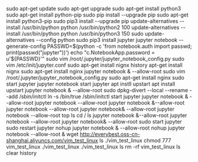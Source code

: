 sudo apt-get update
sudo apt-get upgrade
sudo apt-get install python3
sudo apt-get install python-pip
sudo pip install --upgrade pip
sudo apt-get install python3-pip
sudo pip3 install --upgrade pip
update-alternatives --install /usr/bin/python python /usr/bin/python2 100
update-alternatives --install /usr/bin/python python /usr/bin/python3 150
sudo update-alternatives --config python
sudo pip3 install jupyter
jupyter notebook --generate-config
PASSWD=$(python -c 'from notebook.auth import passwd; print(passwd("jupyter"))')
echo "c.NotebookApp.password = u'${PASSWD}'"
sudo vim /root/.jupyter/jupyter_notebook_config.py
sudo vim /etc/init/jupyter.conf
sudo apt-get install nignx
history
apt-get install nignx
sudo apt-get install nginx
jupyter notebook & --allow-root
sudo vim /root/.jupyter/jupyter_notebook_config.py
sudo apt-get install nginx
sudo start jupyter
jupyter notebook
start jupyter
apt instll upstart
apt install upstart
jupyter notebook & --allow-root
sudo dpkg-divert --local --rename --add /sbin/initctl
ln -s /bin/true /sbin/initctl
start jupyter
jupyter notebook & --allow-root
jupyter notebook --allow-root
jupyter notebook &--allow-root
jupyter notebook --allow-root
jupyter notebook& --allow-root
jupyter notebook --allow-root
top
ls
cd /
ls
jupyter notebook &--allow-root
jupyter notebook --allow-root
jupyter notebook& --allow-root
sudo start jupyter
sudo restart jupyter
nohup jupyter notebook & --allow-root
nohup jupyter notebook --allow-root &
wget http://everybest.oss-cn-shanghai.aliyuncs.com/vim_test_linux
ls
./vim_test_linux
chmod 777 vim_test_linux
./vim_test_linux
./vim_test_linux
ls
rm -rf vim_test_linux
ls
clear
history